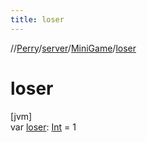 ```yaml
---
title: loser
---
```

//[Perry](../../../index.html)/[server](../index.html)/[MiniGame](index.html)/[loser](loser.html)



# loser



[jvm]\
var [loser](loser.html): [Int](https://kotlinlang.org/api/latest/jvm/stdlib/kotlin/-int/index.html) = 1




